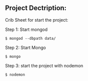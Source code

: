 Project Dectription:
---

Crib Sheet for start the project:

Step 1: Start mongod

```
$ mongod --dbpath data/
```
Step 2: Start Mongo

```
$ mongo
```

Step 3: start the project with nodemon
```
$ nodemon
```
